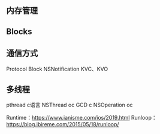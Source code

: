 ## 内存管理

## Blocks

## 通信方式
Protocol
Block
NSNotification
KVC、KVO


## 多线程
pthread c语言
NSThread oc
GCD c
NSOperation oc

Runtime：https://www.ianisme.com/ios/2019.html
Runloop：https://blog.ibireme.com/2015/05/18/runloop/